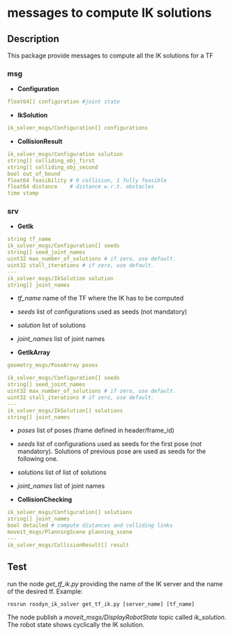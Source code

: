 # messages to compute IK solutions #



## Description
This package provide messages to compute all the IK solutions for a TF

### msg

- __Configuration__

```yaml
float64[] configuration #joint state
```

- __IkSolution__

```yaml
ik_solver_msgs/Configuration[] configurations
```

- __CollisionResult__

```yaml
ik_solver_msgs/Configuration solution
string[] colliding_obj_first
string[] colliding_obj_second
bool out_of_bound
float64 feasibility # 0 collision, 1 fully feasible
float64 distance    # distance w.r.t. obstacles
time stamp
````

### srv

- __GetIk__

```yaml
string tf_name
ik_solver_msgs/Configuration[] seeds
string[] seed_joint_names
uint32 max_number_of_solutions # if zero, use default.
uint32 stall_iterations # if zero, use default.
---
ik_solver_msgs/IkSolution solution
string[] joint_names
```

- _tf_name_ name of the TF where the IK has to be computed

- _seeds_ list of configurations used as seeds (not mandatory)

- _solution_ list of solutions

- _joint_names_ list of joint names

- __GetIkArray__

```yaml
geometry_msgs/PoseArray poses

ik_solver_msgs/Configuration[] seeds
string[] seed_joint_names
uint32 max_number_of_solutions # if zero, use default.
uint32 stall_iterations # if zero, use default.
---
ik_solver_msgs/IkSolution[] solutions
string[] joint_names
```

- _poses_ list of poses (frame defined in header/frame_id)

- _seeds_ list of configurations used as seeds for the first pose (not mandatory). Solutions of previous pose are used as seeds for the following one.

- _solutions_ list of list of solutions

- _joint_names_ list of joint names

- __CollisionChecking__
```yaml
ik_solver_msgs/Configuration[] solutions
string[] joint_names
bool detailed # compute distances and colliding links
moveit_msgs/PlanningScene planning_scene
---
ik_solver_msgs/CollisionResult[] result
```

## Test
run the node _get_tf_ik.py_ providing the name of the IK server and the name of the desired tf. Example:
```
rosrun rosdyn_ik_solver get_tf_ik.py [server_name] [tf_name]
```
The node publish a _moveit_msgs/DisplayRobotState_ topic called _ik_solution_. The robot state shows cyclically the IK solution.
